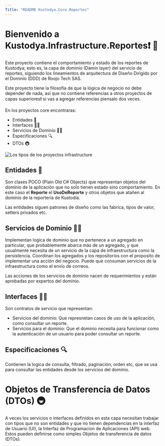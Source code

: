 ```yaml
---
Title: "README Kustodya.Core.Reportes"
---
```


# Bienvenido a Kustodya.Infrastructure.Reportes❗ 💪

Este proyecto contiene el comportamiento y estado de los reportes de Kustodya; esto es, la capa de dominio (Damin layer) del servicio de reportes, siguiendo los lineamientos de arquitectura de Diseño Dirigido por el Dominio (DDD) de Roojo Tech SAS. 

Este proyecto tiene la filosofía de que la lógica de negocio no debe depender de nada, así que no contiene referencias a otros proyectos de capas superiores❗ si vas a agregar referencias piensalo dos veces.

En los proyectos core encontraras:

* Entidades 💎
* Interfaces 👷‍♂️
* Servicios de Dominio 🐕‍🦺
* Especificaciones 🔍
* DTOs 🚇

![Los tipos de los proyectos infrastructure](Arquitectura.png)

## Entidades 💎

Son clases POCO (Plain Old C# Objects) que representan objetos del dominio de la aplicación que no solo tienen estado sino comportamiento. En este caso el **Reporte** el **UsoDeReporte** y otros objetos que atañen al dominio de la reportería de Kustodia.

Las entidades siguen patrones de diseño como las fabrica, tipos de valor, setters privados etc.

## Servicios de Dominio 🐕‍🦺

Implementan logica de dominio que no pertenece a un agregado en particular, que probablemente abarca más de un agregado, y que usualmente necesita de un servicio de la capa de infraestructura como la persistencia. Coordinan los agregados y los repositorios con el proposito de implementar una acción del negocio. Puede que consuman servicios de la infraestructura como el envío de correos.

Las acciones de los servicios de dominio nacen de requerimientos y están aprobadas por expertos del dominio.

## Interfaces 👷‍♂️

Son contratos de servicio que representan:

* Servicios del dominio: Que represnetan casos de uso de la aplicación, como consultar un reporte.
* Servicios para el dominio: Que el dominio necesita para funcionar como la autenticación de un usuario para poder consultar un reporte.

## Especificaciones 🔍

Contienen la logica de consulta, filtrado, paginación, orden etc, que se usa para consultar las entidades desde los servicios del dominio.

# Objetos de Transferencia de Datos (DTOs)  🚇

A veces los servicios o interfaces definidos en esta capa necesitan trabajar con tipos que no son entidades y que no tienen dependencias en la interfaz de Usuario (UI), la Interfaz de Programacion de Aplicaciones (API) web. Estos pueden definirse como simples Objetos de transferencia de datos (DTOs).